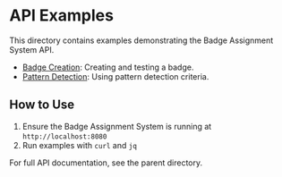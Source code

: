 # API Examples

This directory contains examples demonstrating the Badge Assignment System API.

- [Badge Creation](./badge-creation.md): Creating and testing a badge.
- [Pattern Detection](./pattern-detection-badge.md): Using pattern detection criteria.

## How to Use

1. Ensure the Badge Assignment System is running at `http://localhost:8080`
2. Run examples with `curl` and `jq`

For full API documentation, see the parent directory. 
